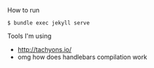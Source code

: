 How to run
```
$ bundle exec jekyll serve
```

Tools I'm using
* http://tachyons.io/
* omg how does handlebars compilation work
